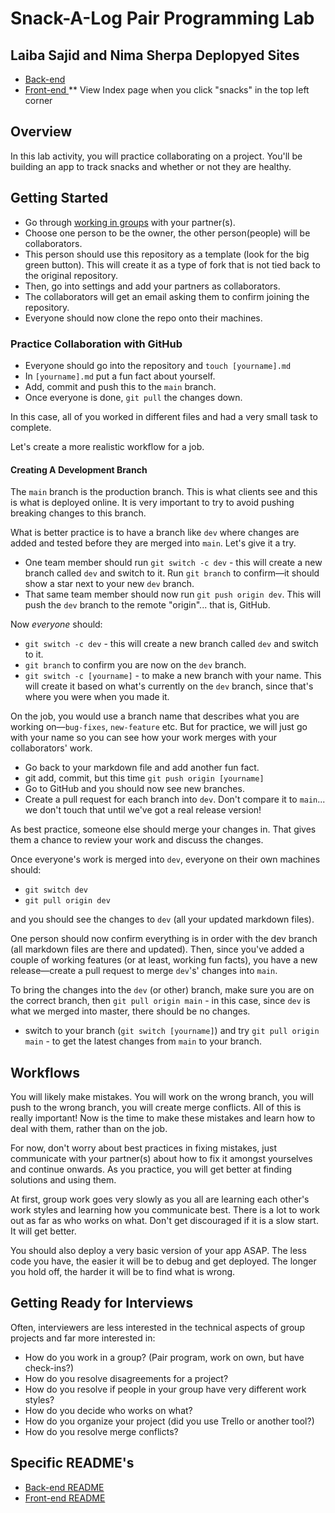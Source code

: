 # Snack-A-Log Pair Programming Lab

## Laiba Sajid and Nima Sherpa Deplopyed Sites
- [ Back-end ](https://ln-snack-log-be.herokuapp.com/)
- [ Front-end ](https://620d18a18d2d0818e15170ff--blissful-ptolemy-2f5828.netlify.app/)
** View Index page when you click "snacks" in the top left corner

## Overview

In this lab activity, you will practice collaborating on a project. You'll be building an app to track snacks and whether or not they are healthy.

## Getting Started

- Go through [working in groups](./working-in-groups.md) with your partner(s).
- Choose one person to be the owner, the other person(people) will be collaborators.
- This person should use this repository as a template (look for the big green button). This will create it as a type of fork that is not tied back to the original repository.
- Then, go into settings and add your partners as collaborators.
- The collaborators will get an email asking them to confirm joining the repository.
- Everyone should now clone the repo onto their machines.

### Practice Collaboration with GitHub

- Everyone should go into the repository and `touch [yourname].md`
- In `[yourname].md` put a fun fact about yourself.
- Add, commit and push this to the `main` branch.
- Once everyone is done, `git pull` the changes down.

In this case, all of you worked in different files and had a very small task to complete.

Let's create a more realistic workflow for a job.

#### Creating A Development Branch

The `main` branch is the production branch. This is what clients see and this is what is deployed online. It is very important to try to avoid pushing breaking changes to this branch.

What is better practice is to have a branch like `dev` where changes are added and tested before they are merged into `main`. Let's give it a try.

- One team member should run `git switch -c dev` - this will create a new branch called `dev` and switch to it. Run `git branch` to confirm—it should show a star next to your new `dev` branch.
- That same team member should now run `git push origin dev`. This will push the `dev` branch to the remote "origin"... that is, GitHub.

Now _everyone_ should:

- `git switch -c dev` - this will create a new branch called `dev` and switch to it.
- `git branch` to confirm you are now on the `dev` branch.
- `git switch -c [yourname]` - to make a new branch with your name. This will create it based on what's currently on the `dev` branch, since that's where you were when you made it.

On the job, you would use a branch name that describes what you are working on—`bug-fixes`, `new-feature` etc. But for practice, we will just go with your name so you can see how your work merges with your collaborators' work.

- Go back to your markdown file and add another fun fact.
- git add, commit, but this time `git push origin [yourname]`
- Go to GitHub and you should now see new branches.
- Create a pull request for each branch into `dev`. Don't compare it to `main`... we don't touch that until we've got a real release version!

As best practice, someone else should merge your changes in. That gives them a chance to review your work and discuss the changes.

Once everyone's work is merged into `dev`, everyone on their own machines should:

- `git switch dev`
- `git pull origin dev`

and you should see the changes to `dev` (all your updated markdown files).

One person should now confirm everything is in order with the dev branch (all markdown files are there and updated). Then, since you've added a couple of working features (or at least, working fun facts), you have a new release—create a pull request to merge `dev`'s' changes into `main`.

To bring the changes into the `dev` (or other) branch, make sure you are on the correct branch, then `git pull origin main` - in this case, since `dev` is what we merged into master, there should be no changes.

- switch to your branch (`git switch [yourname]`) and try `git pull origin main` - to get the latest changes from `main` to your branch.

## Workflows

You will likely make mistakes. You will work on the wrong branch, you will push to the wrong branch, you will create merge conflicts. All of this is really important! Now is the time to make these mistakes and learn how to deal with them, rather than on the job.

For now, don't worry about best practices in fixing mistakes, just communicate with your partner(s) about how to fix it amongst yourselves and continue onwards. As you practice, you will get better at finding solutions and using them.

At first, group work goes very slowly as you all are learning each other's work styles and learning how you communicate best. There is a lot to work out as far as who works on what. Don't get discouraged if it is a slow start. It will get better.

You should also deploy a very basic version of your app ASAP. The less code you have, the easier it will be to debug and get deployed. The longer you hold off, the harder it will be to find what is wrong.

## Getting Ready for Interviews

Often, interviewers are less interested in the technical aspects of group projects and far more interested in:

- How do you work in a group? (Pair program, work on own, but have check-ins?)
- How do you resolve disagreements for a project?
- How do you resolve if people in your group have very different work styles?
- How do you decide who works on what?
- How do you organize your project (did you use Trello or another tool?)
- How do you resolve merge conflicts?

## Specific README's

- [Back-end README](./README_BE.md)
- [Front-end README](./README_FE.md)
